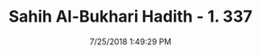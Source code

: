 ---
title        : "Sahih Al-Bukhari Hadith - 1. 337"
date         : 7/25/2018 1:49:29 PM
draft        : false
type         : "hadith"
layout       : "hadith"
BookCode     : "SHB"
VolumeNumber : "1"
HadithNumber : "337"
categories  :  ["Tayammum-Tayammum is for the hands and the face"]
tags  :  ["Abdur Rahman bin Abza"]
---